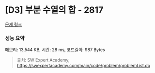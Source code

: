 # [D3] 부분 수열의 합 - 2817 

[문제 링크](https://swexpertacademy.com/main/code/problem/problemDetail.do?contestProbId=AV7IzvG6EksDFAXB) 

### 성능 요약

메모리: 13,544 KB, 시간: 28 ms, 코드길이: 987 Bytes



> 출처: SW Expert Academy, https://swexpertacademy.com/main/code/problem/problemList.do